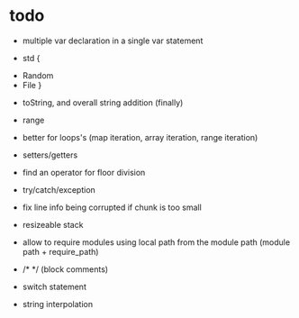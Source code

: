 # todo

* multiple var declaration in a single var statement

* std {
 + Random
 + File
}

* toString, and overall string addition (finally)
* range
* better for loops's (map iteration, array iteration, range iteration)
* setters/getters

* find an operator for floor division

* try/catch/exception
* fix line info being corrupted if chunk is too small
* resizeable stack
* allow to require modules using local path from the module path (module path + require_path)
* /* */ (block comments)
* switch statement
* string interpolation